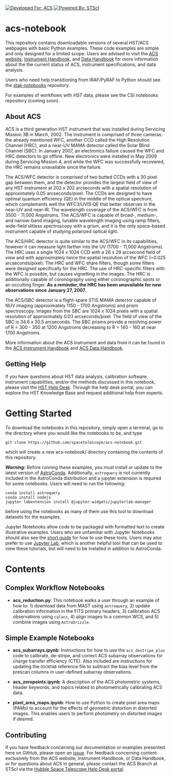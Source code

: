[![Developed For: ACS](https://img.shields.io/badge/developed%20for-ACS-orange.svg?style=flat)](http://www.stsci.edu/hst/acs) [![Powered By: STScI](https://img.shields.io/badge/powered%20by-STScI-blue.svg?colorA=707170&colorB=3e8ddd&style=flat)](http://www.stsci.edu/)

# acs-notebook

This repository contains downloadable versions of several *HST*/ACS webpages with basic Python examples. These code examples are simple and only designed for a limited scope. Users are advised to visit the [ACS website](http://www.stsci.edu/hst/acs), [Instrument Handbook](http://www.stsci.edu/hst/acs/documents/handbooks/current/cover.html), and [Data Handbook](http://www.stsci.edu/hst/acs/documents/handbooks/currentDHB/acs_cover.html) for more information about the the current status of ACS, instrument specifications, and data analysis.

Users who need help transitioning from IRAF/PyRAF to Python should see the [stak-notebooks](https://github.com/spacetelescope/stak-notebooks) repository. 

For examples of workflows with *HST* data, please see the CSI notebooks repository (coming soon).

## About ACS

ACS is a third generation HST instrument that was installed during Servicing Mission 3B in March, 2002. The instrument is comprised of three cameras: the already mentioned WFC, another CCD called the High Resolution Channel (HRC), and a near-UV MAMA detector called the Solar Blind Channel (SBC). In January 2007, an electronics failure caused the WFC and HRC detectors to go offline. New electronics were installed in May 2009 during Servicing Mission 4, and while the WFC was successfully recovered, the HRC remains unavailable since the failure.

The ACS/WFC detector is comprised of two butted CCDs with a 30 pixel gap between them, and the detector provides the largest field of view of any HST instrument at 202 x 202 arcseconds with a spatial resolution of approximately 0.05 arcseconds/pixel. The CCDs are designed to have optimal quantum efficiency (QE) in the middle of the optical spectrum, which complements well the WFC3/UVIS QE that better observes in the near-UV and near-IR. The wavelength coverage of the ACS/WFC is from 3500 - 11,000 Angstroms. The ACS/WFC is capable of broad-, medium-, and narrow-band imaging, tunable wavelength imaging using ramp filters, wide-field slitless spectroscopy with a grism, and it is the only space-based instrument capable of studying polarized optical light.

The ACS/HRC detector is quite similar to the ACS/WFC in its capabilities, however it can measure light farther into the UV (1700 - 11,000 Angstroms). The HRC uses a single 1024 x 1024 CCD with a 26 x 29 arcsecond field of view and with approximately twice the spatial resolution of the WFC (~0.025 arcseconds/pixel). The HRC and WFC share filters, though some filters were designed specifically for the HRC. The use of HRC-specific filters with the WFC is possible, but causes vignetting in the images. The HRC is additionally capable of coronography using either coronographic spots or an occulting finger. **As a reminder, the HRC has been unavailable for new observations since January 27, 2007.**

The ACS/SBC detector is a flight-spare STIS MAMA detector capable of NUV imaging (approximately 1150 - 1700 Angstroms) and prism spectroscopy. Images from the SBC are 1024 x 1024 pixels with a spatial resolution of approximately 0.03 arcseconds/pixel. The field of view of the SBC is 34.6 x 30.5 arcseconds. The SBC prisms provide a resolving power of R = 300 - 350 at 1200 Angstroms decreasing to R = 140 - 160 at near 1700 Angstroms.

More information about the ACS instrument and data from it can be found in the [ACS Instrument Handbook](http://www.stsci.edu/hst/acs/documents/handbooks/current/cover.html) and [ACS Data Handbook](http://www.stsci.edu/hst/acs/documents/handbooks/currentDHB/acs_cover.html).

## Getting Help

If you have questions about HST data analysis, calibration software, instrument capabilities, and/or the methods discussed in this notebook, please visit the [HST Help Desk](http://hsthelp.stsci.edu). Through the help desk portal, you can explore the HST Knowledge Base and request additional help from experts.

# Getting Started

To download the notebooks in this repository, simply open a terminal, go to the directory where you would like the notebooks to be, and type
```
git clone https://github.com/spacetelescope/acs-notebook.git
```
which will create a new acs-notebook/ directory containing the contents of this repository.
 
___Warning:___ Before running these examples, you must install or update to the latest version of [AstroConda](https://astroconda.readthedocs.io/en/latest/). Additionally, `astroquery` is not currently included in the AstroConda distribution and a jupyter extension is required for some notebooks. Users will need to run the following:
```
conda install astroquery
conda install nodejs
jupyter labextension install @jupyter-widgets/jupyterlab-manager
```
before using the notebooks as many of them use this tool to download datasets for the examples.

Jupyter Notebooks allow code to be packaged with formatted text to create illustrative examples. Users who are unfamiliar with Jupyter Notebooks should also see the [short guide](https://jupyter-notebook-beginner-guide.readthedocs.io/en/latest/) for how to use these tools. Users may also prefer to use [Jupyter Lab](http://jupyterlab.readthedocs.io/en/stable/), which is another helpful tool that can be used to view these tutorials, but will need to be installed in addition to AstroConda.

# Contents

## Complex Workflow Notebooks

* **acs_reduction.py**: This notebook walks a user through an example of how to: 1) download data from MAST using `astroquery`, 2) update calibration information in the FITS primary headers, 3) calibration ACS observations using `calacs`, 4) align images to a common WCS, and 5) combine images using `AstroDrizzle`.

## Simple Example Notebooks

* **acs_subarrays.ipynb**: Instructions for how to use the `acs_destripe_plus` code to calibrate, de-stripe, and correct ACS subarray observations for charge transfer efficiency (CTE). Also included are instructions for updating the `OSCNTAB` reference file to subtract the bias level from the prescan columns in user-defined subarray observations.

* **acs_zeropoints.ipynb**: A description of the ACS photometric systems, header keywords, and topics related to photometrically calibrating ACS data. 

* **pixel_area_maps.ipynb**: How to use Python to create pixel area maps (PAMs) to account for the effects of geometric distortion in distorted images. This enables users to perform photometry on distorted images if desired.

## Contributing

If you have feedback concerning our documentation or examples presented here on GitHub, please open an [issue](https://github.com/spacetelescope/acs-notebook/issues). For feedback concerning content exclusively from the ACS website, Instrument Handbook, or Data Handbook, or for questions about ACS in general, please contact the ACS Branch at STScI via the [Hubble Space Telescope Help Desk portal](http://hsthelp.stsci.edu). 
